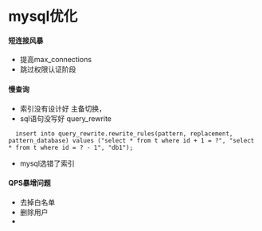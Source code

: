 # mysql优化
#### 短连接风暴
* 提高max_connections
* 跳过权限认证阶段

#### 慢查询
* 索引没有设计好 主备切换，
* sql语句没写好 query_rewrite

```
  insert into query_rewrite.rewrite_rules(pattern, replacement, pattern_database) values ("select * from t where id + 1 = ?", "select * from t where id = ? - 1", "db1");
```
* mysql选错了索引

#### QPS暴增问题
* 去掉白名单
* 删除用户
* 